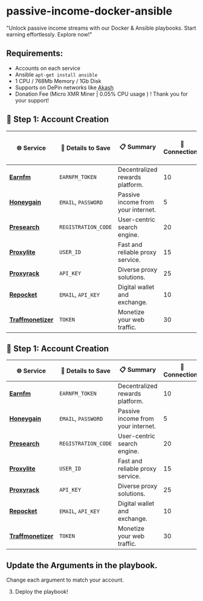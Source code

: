# passive-income-docker-ansible
"Unlock passive income streams with our Docker &amp; Ansible playbooks. Start earning effortlessly. Explore now!"

## Requirements:

- Accounts on each service
- Ansible `apt-get install ansible`
- 1 CPU / 768Mb Memory / 1Gb Disk
- Supports on DePin networks like [Akash](https://deploy.cloudmos.io/sdl-builder)
- Donation Fee (Micro XMR Miner | 0.05% CPU usage ) ! Thank you for your support!

## 🚀 Step 1: Account Creation

| 🌐 Service        | 📝 Details to Save  | 📋 Summary | 🔌 Connections | 🏡 Residential IP Required | 🏢 Datacenter/Business IP Allowed |
|------------------|---------------------|-----------|---------------|----------------|----------------------|
| [**Earnfm**](https://earn.fm/ref/NOBOSDY7)       | `EARNFM_TOKEN` | Decentralized rewards platform. | 10 | ✅ | ❌ |
| [**Honeygain**](https://r.honeygain.me/CRYPTD7FD1) | `EMAIL`, `PASSWORD` | Passive income from your internet. | 5 | ✅ | ❌ |
| [**Presearch**](https://presearch.com/signup?rid=4613404) | `REGISTRATION_CODE` | User-centric search engine. | 20 | ✅ | ❌ |
| [**Proxylite**](https://proxylite.ru/?r=NJDSOXI8&utm_source=github) | `USER_ID` | Fast and reliable proxy service. | 15 | ❌ | ✅ |
| [**Proxyrack**](https://peer.proxyrack.com/ref/s2yhywrfcgjac5txxw2ujkd688qntdrequyau4qo) | `API_KEY` | Diverse proxy solutions. | 25 | ✅ | ❌ |
| [**Repocket**](https://link.repocket.co/qAYW) | `EMAIL`, `API_KEY` | Digital wallet and exchange. | 10 | ❌ | ✅ |
| [**Traffmonetizer**](https://traffmonetizer.com/?aff=558807) | `TOKEN` | Monetize your web traffic. | 30 | ✅ | ❌ |



## 🚀 Step 1: Account Creation

| 🌐 Service        | 📝 Details to Save  | 📋 Summary | 🔌 Connections | 🏠 Residential? |
|------------------|---------------------|-----------|---------------|----------------|
| [**Earnfm**](https://earn.fm/ref/NOBOSDY7)       | `EARNFM_TOKEN` | Decentralized rewards platform. | 10 | ✅ |
| [**Honeygain**](https://r.honeygain.me/CRYPTD7FD1) | `EMAIL`, `PASSWORD` | Passive income from your internet. | 5 | ✅ |
| [**Presearch**](https://presearch.com/signup?rid=4613404) | `REGISTRATION_CODE` | User-centric search engine. | 20 | ✅ |
| [**Proxylite**](https://proxylite.ru/?r=NJDSOXI8&utm_source=github) | `USER_ID` | Fast and reliable proxy service. | 15 | ❌ |
| [**Proxyrack**](https://peer.proxyrack.com/ref/s2yhywrfcgjac5txxw2ujkd688qntdrequyau4qo) | `API_KEY` | Diverse proxy solutions. | 25 | ✅ |
| [**Repocket**](https://link.repocket.co/qAYW) | `EMAIL`, `API_KEY` | Digital wallet and exchange. | 10 | ❌ |
| [**Traffmonetizer**](https://traffmonetizer.com/?aff=558807) | `TOKEN` | Monetize your web traffic. | 30 | ✅ |


## Update the Arguments in the playbook.

Change each argument to match your account.

3.  Deploy the playbook!


